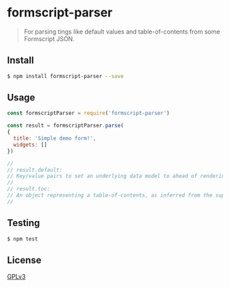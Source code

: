 # formscript-parser

> For parsing tings like default values and table-of-contents from some Formscript JSON.

## <a name="install"></a>Install
```bash
$ npm install formscript-parser --save
```

## <a name="usage"></a>Usage

```javascript
const formscriptParser = require('formscript-parser')

const result = formscriptParser.parse(
{
  title: 'Simple demo form!',
  widgets: []
})

//
// result.default:
// Key/value pairs to set an underlying data model to ahead of rendering this Formscript.
//
// result.toc:
// An object representing a table-of-contents, as inferred from the supplied Formscript.
//

```

## <a name="test"></a>Testing

```bash
$ npm test
```

## <a name="license"></a>License
[GPLv3](https://github.com/wmfs/formscript/blob/master/LICENSE)
